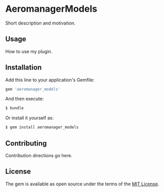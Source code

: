# AeromanagerModels
Short description and motivation.

## Usage
How to use my plugin.

## Installation
Add this line to your application's Gemfile:

```ruby
gem 'aeromanager_models'
```

And then execute:
```bash
$ bundle
```

Or install it yourself as:
```bash
$ gem install aeromanager_models
```

## Contributing
Contribution directions go here.

## License
The gem is available as open source under the terms of the [MIT License](https://opensource.org/licenses/MIT).
